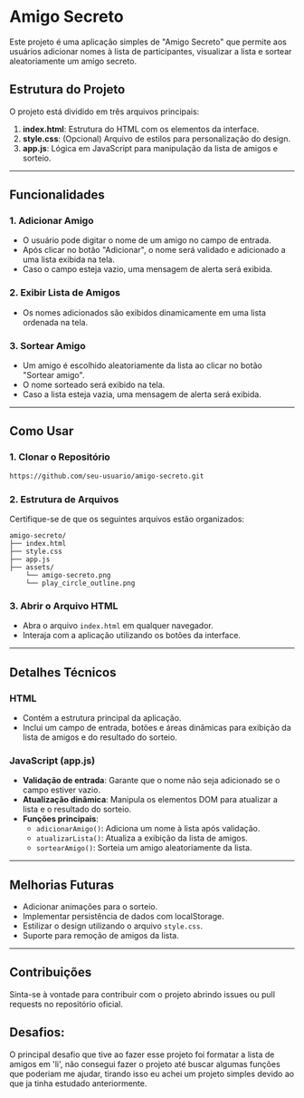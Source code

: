# Amigo Secreto

Este projeto é uma aplicação simples de "Amigo Secreto" que permite aos usuários adicionar nomes à lista de participantes, visualizar a lista e sortear aleatoriamente um amigo secreto.

## Estrutura do Projeto

O projeto está dividido em três arquivos principais:

1. **index.html**: Estrutura do HTML com os elementos da interface.
2. **style.css**: (Opcional) Arquivo de estilos para personalização do design.
3. **app.js**: Lógica em JavaScript para manipulação da lista de amigos e sorteio.

---

## Funcionalidades

### 1. Adicionar Amigo
- O usuário pode digitar o nome de um amigo no campo de entrada.
- Após clicar no botão "Adicionar", o nome será validado e adicionado a uma lista exibida na tela.
- Caso o campo esteja vazio, uma mensagem de alerta será exibida.

### 2. Exibir Lista de Amigos
- Os nomes adicionados são exibidos dinamicamente em uma lista ordenada na tela.

### 3. Sortear Amigo
- Um amigo é escolhido aleatoriamente da lista ao clicar no botão "Sortear amigo".
- O nome sorteado será exibido na tela.
- Caso a lista esteja vazia, uma mensagem de alerta será exibida.

---

## Como Usar

### 1. Clonar o Repositório
```bash
https://github.com/seu-usuario/amigo-secreto.git
```

### 2. Estrutura de Arquivos
Certifique-se de que os seguintes arquivos estão organizados:

```
amigo-secreto/
├── index.html
├── style.css
├── app.js
├── assets/
    └── amigo-secreto.png
    └── play_circle_outline.png
```

### 3. Abrir o Arquivo HTML
- Abra o arquivo `index.html` em qualquer navegador.
- Interaja com a aplicação utilizando os botões da interface.

---

## Detalhes Técnicos

### HTML
- Contém a estrutura principal da aplicação.
- Inclui um campo de entrada, botões e áreas dinâmicas para exibição da lista de amigos e do resultado do sorteio.

### JavaScript (app.js)
- **Validação de entrada**: Garante que o nome não seja adicionado se o campo estiver vazio.
- **Atualização dinâmica**: Manipula os elementos DOM para atualizar a lista e o resultado do sorteio.
- **Funções principais**:
  - `adicionarAmigo()`: Adiciona um nome à lista após validação.
  - `atualizarLista()`: Atualiza a exibição da lista de amigos.
  - `sortearAmigo()`: Sorteia um amigo aleatoriamente da lista.

---

## Melhorias Futuras
- Adicionar animações para o sorteio.
- Implementar persistência de dados com localStorage.
- Estilizar o design utilizando o arquivo `style.css`.
- Suporte para remoção de amigos da lista.

---

## Contribuições
Sinta-se à vontade para contribuir com o projeto abrindo issues ou pull requests no repositório oficial.

## Desafios:
O principal desafio que tive ao fazer esse projeto foi formatar a lista de amigos em 'li', não consegui fazer o projeto até buscar algumas funções que poderiam me ajudar,
tirando isso eu achei um projeto simples devido ao que ja tinha estudado anteriormente.

